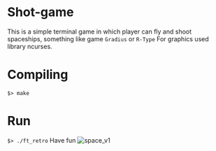 # Shot-game
This is a simple terminal game in which player can fly and shoot spaceships, something like game `Gradius` or `R-Type`
For graphics used library ncurses.
# Compiling
`$> make`
# Run
`$> ./ft_retro`
Have fun
![space_v1](https://user-images.githubusercontent.com/31519926/42524767-19c81462-847a-11e8-8636-c23f8c8684f8.gif)
